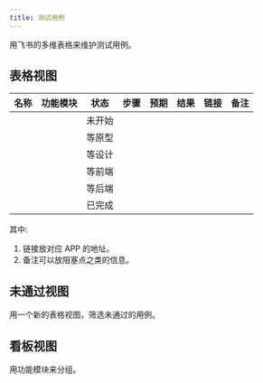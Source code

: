 ```yaml
---
title: 测试用例
---
```


用飞书的多维表格来维护测试用例。

## 表格视图

| 名称      | 功能模块 | 状态  | 步骤 | 预期 | 结果 | 链接 | 备注 |
|----------|---------|-------|------|-----|-----|-----|-----|
|          |         | 未开始 |      |     |     |     |     |
|          |         | 等原型 |      |     |     |     |     |
|          |         | 等设计 |      |     |     |     |     |
|          |         | 等前端 |      |     |     |     |     |
|          |         | 等后端 |      |     |     |     |     |
|          |         | 已完成 |      |     |     |     |     |

其中:  
1. 链接放对应 APP 的地址。
2. 备注可以放阻塞点之类的信息。

## 未通过视图
用一个新的表格视图，筛选未通过的用例。

## 看板视图
用功能模块来分组。